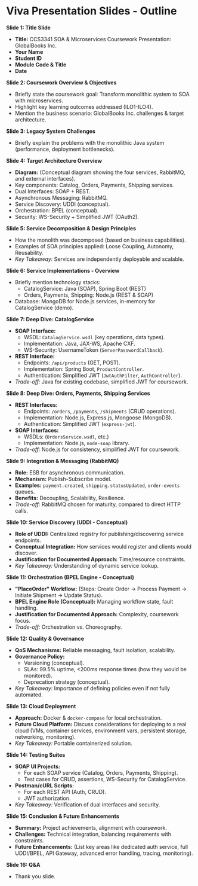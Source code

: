# Viva Presentation Slides - Outline

**Slide 1: Title Slide**
*   **Title:** CCS3341 SOA & Microservices Coursework Presentation: GlobalBooks Inc.
*   **Your Name**
*   **Student ID**
*   **Module Code & Title**
*   **Date**

**Slide 2: Coursework Overview & Objectives**
*   Briefly state the coursework goal: Transform monolithic system to SOA with microservices.
*   Highlight key learning outcomes addressed (ILO1-ILO4).
*   Mention the business scenario: GlobalBooks Inc. challenges & target architecture.

**Slide 3: Legacy System Challenges**
*   Briefly explain the problems with the monolithic Java system (performance, deployment bottlenecks).

**Slide 4: Target Architecture Overview**
*   **Diagram:** (Conceptual diagram showing the four services, RabbitMQ, and external interfaces).
*   Key components: Catalog, Orders, Payments, Shipping services.
*   Dual Interfaces: SOAP + REST.
*   Asynchronous Messaging: RabbitMQ.
*   Service Discovery: UDDI (conceptual).
*   Orchestration: BPEL (conceptual).
*   Security: WS-Security + Simplified JWT (OAuth2).

**Slide 5: Service Decomposition & Design Principles**
*   How the monolith was decomposed (based on business capabilities).
*   Examples of SOA principles applied: Loose Coupling, Autonomy, Reusability.
*   *Key Takeaway:* Services are independently deployable and scalable.

**Slide 6: Service Implementations - Overview**
*   Briefly mention technology stacks:
    *   CatalogService: Java (SOAP), Spring Boot (REST)
    *   Orders, Payments, Shipping: Node.js (REST & SOAP)
*   Database: MongoDB for Node.js services, in-memory for CatalogService (demo).

**Slide 7: Deep Dive: CatalogService**
*   **SOAP Interface:**
    *   WSDL: `CatalogService.wsdl` (key operations, data types).
    *   Implementation: Java, JAX-WS, Apache CXF.
    *   WS-Security: UsernameToken (`ServerPasswordCallback`).
*   **REST Interface:**
    *   Endpoints: `/api/products` (GET, POST).
    *   Implementation: Spring Boot, `ProductController`.
    *   Authentication: Simplified JWT (`JwtAuthFilter`, `AuthController`).
*   *Trade-off:* Java for existing codebase, simplified JWT for coursework.

**Slide 8: Deep Dive: Orders, Payments, Shipping Services**
*   **REST Interfaces:**
    *   Endpoints: `/orders`, `/payments`, `/shipments` (CRUD operations).
    *   Implementation: Node.js, Express.js, Mongoose (MongoDB).
    *   Authentication: Simplified JWT (`express-jwt`).
*   **SOAP Interfaces:**
    *   WSDLs: (`OrdersService.wsdl`, etc.)
    *   Implementation: Node.js, `node-soap` library.
*   *Trade-off:* Node.js for consistency, simplified JWT for coursework.

**Slide 9: Integration & Messaging (RabbitMQ)**
*   **Role:** ESB for asynchronous communication.
*   **Mechanism:** Publish-Subscribe model.
*   **Examples:** `payment.created`, `shipping.statusUpdated`, `order-events` queues.
*   **Benefits:** Decoupling, Scalability, Resilience.
*   *Trade-off:* RabbitMQ chosen for maturity, compared to direct HTTP calls.

**Slide 10: Service Discovery (UDDI - Conceptual)**
*   **Role of UDDI:** Centralized registry for publishing/discovering service endpoints.
*   **Conceptual Integration:** How services would register and clients would discover.
*   **Justification for Documented Approach:** Time/resource constraints.
*   *Key Takeaway:* Understanding of dynamic service lookup.

**Slide 11: Orchestration (BPEL Engine - Conceptual)**
*   **"PlaceOrder" Workflow:** (Steps: Create Order -> Process Payment -> Initiate Shipment -> Update Status).
*   **BPEL Engine Role (Conceptual):** Managing workflow state, fault handling.
*   **Justification for Documented Approach:** Complexity, coursework focus.
*   *Trade-off:* Orchestration vs. Choreography.

**Slide 12: Quality & Governance**
*   **QoS Mechanisms:** Reliable messaging, fault isolation, scalability.
*   **Governance Policy:**
    *   Versioning (conceptual).
    *   SLAs: 99.5% uptime, <200ms response times (how they would be monitored).
    *   Deprecation strategy (conceptual).
*   *Key Takeaway:* Importance of defining policies even if not fully automated.

**Slide 13: Cloud Deployment**
*   **Approach:** Docker & `docker-compose` for local orchestration.
*   **Future Cloud Platform:** Discuss considerations for deploying to a real cloud (VMs, container services, environment vars, persistent storage, networking, monitoring).
*   *Key Takeaway:* Portable containerized solution.

**Slide 14: Testing Suites**
*   **SOAP UI Projects:**
    *   For each SOAP service (Catalog, Orders, Payments, Shipping).
    *   Test cases for CRUD, assertions, WS-Security for CatalogService.
*   **Postman/cURL Scripts:**
    *   For each REST API (Auth, CRUD).
    *   JWT authorization.
*   *Key Takeaway:* Verification of dual interfaces and security.

**Slide 15: Conclusion & Future Enhancements**
*   **Summary:** Project achievements, alignment with coursework.
*   **Challenges:** Technical integration, balancing requirements with constraints.
*   **Future Enhancements:** (List key areas like dedicated auth service, full UDDI/BPEL, API Gateway, advanced error handling, tracing, monitoring).

**Slide 16: Q&A**
*   Thank you slide.
